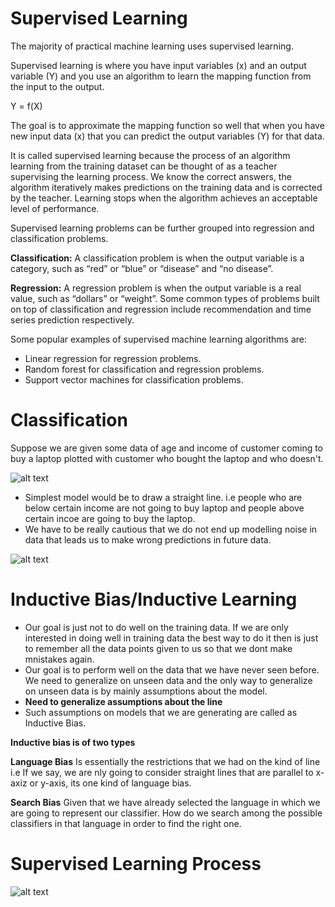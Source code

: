 # Supervised Learning

The majority of practical machine learning uses supervised learning.

Supervised learning is where you have input variables (x) and an output variable (Y) and you use an algorithm to learn the mapping function from the input to the output.

Y = f(X)

The goal is to approximate the mapping function so well that when you have new input data (x) that you can predict the output variables (Y) for that data.

It is called supervised learning because the process of an algorithm learning from the training dataset can be thought of as a teacher supervising the learning process. We know the correct answers, the algorithm iteratively makes predictions on the training data and is corrected by the teacher. Learning stops when the algorithm achieves an acceptable level of performance.

Supervised learning problems can be further grouped into regression and classification problems.

**Classification:** A classification problem is when the output variable is a category, such as “red” or “blue” or “disease” and “no disease”.

**Regression:** A regression problem is when the output variable is a real value, such as “dollars” or “weight”.
Some common types of problems built on top of classification and regression include recommendation and time series prediction respectively.

Some popular examples of supervised machine learning algorithms are:

- Linear regression for regression problems.
- Random forest for classification and regression problems.
- Support vector machines for classification problems.

# Classification

Suppose we are given some data of age and income of customer coming to buy a laptop plotted with customer who bought the laptop and who doesn't.

![alt text]( )

- Simplest model would be to draw a straight line. i.e people who are below certain income are not going to buy laptop and people above certain incoe are going to buy the laptop.
- We have to be really cautious that we do not end up modelling noise in data that leads us to make wrong predictions in future data.

![alt text]( )

# Inductive Bias/Inductive Learning

- Our goal is just not to do well on the training data. If we are only interested in doing well in training data the best way to do it then is just to remember all the data points given to us so that we dont make mnistakes again.
- Our goal is to perform well on the data that we have never seen before. We need to generalize on unseen data and the only way to generalize on unseen data is by mainly assumptions about the model.
- **Need to generalize assumptions about the line**
- Such assumptions on models that we are generating are called as Inductive Bias.

**Inductive bias is of two types**

**Language Bias**
Is essentially the restrictions that we had on the kind of line i.e If we say, we are nly going to consider straight lines that are parallel to x-axiz or y-axis, its one kind of language bias.

**Search Bias**
Given that we have already selected the language in which we are going to represent our classifier. How do we search among the possible classifiers in that language in order to find the right one.

# Supervised Learning Process

![alt text]( )



